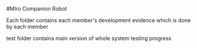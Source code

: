 #MIro Companion Robot

Each folder contains each member's development evidence which is done by each member

test folder contains main version of whole system testing progress
